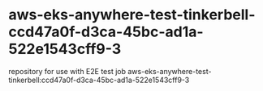 # aws-eks-anywhere-test-tinkerbell-ccd47a0f-d3ca-45bc-ad1a-522e1543cff9-3
repository for use with E2E test job aws-eks-anywhere-test-tinkerbell:ccd47a0f-d3ca-45bc-ad1a-522e1543cff9-3
